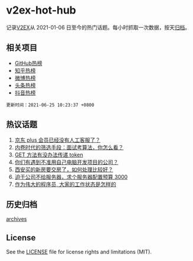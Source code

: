 # v2ex-hot-hub

 记录[V2EX](https://www.v2ex.com/)从 2021-01-06 日至今的热门话题。每小时抓取一次数据，按天[归档](archives)。
 
 ## 相关项目

- [GitHub热榜](https://github.com/lonnyzhang423/github-hot-hub)
- [知乎热榜](https://github.com/lonnyzhang423/zhihu-hot-hub)
- [微博热榜](https://github.com/lonnyzhang423/weibo-hot-hub)
- [头条热榜](https://github.com/lonnyzhang423/toutiao-hot-hub)
- [抖音热榜](https://github.com/lonnyzhang423/douyin-hot-hub)


 `更新时间：2021-06-25 10:23:37 +0800`

## 热议话题

1. [京东 plus 会员已经没有人工客服了？](https://www.v2ex.com/t/785483)
1. [内卷时代的筛选手段：面试考算法，你怎么看？](https://www.v2ex.com/t/785603)
1. [GET 方法有没办法传递 token](https://www.v2ex.com/t/785554)
1. [你们有遇到不准用自己电脑开发项目的公司？](https://www.v2ex.com/t/785587)
1. [西安买的新房要交房了，如何处理比较好？](https://www.v2ex.com/t/785492)
1. [迫于公司不给服务器，求个服务器配置预算 3000](https://www.v2ex.com/t/785493)
1. [作为伟大的程序员, 大家的工作状态是怎样的](https://www.v2ex.com/t/785636)

## 历史归档

[archives](archives)

## License

See the [LICENSE](LICENSE) file for license rights and limitations (MIT).
